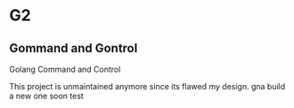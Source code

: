 # G2
## Gommand and Gontrol
Golang Command and Control

This project is unmaintained anymore since its flawed my design. gna build a new one soon
test
